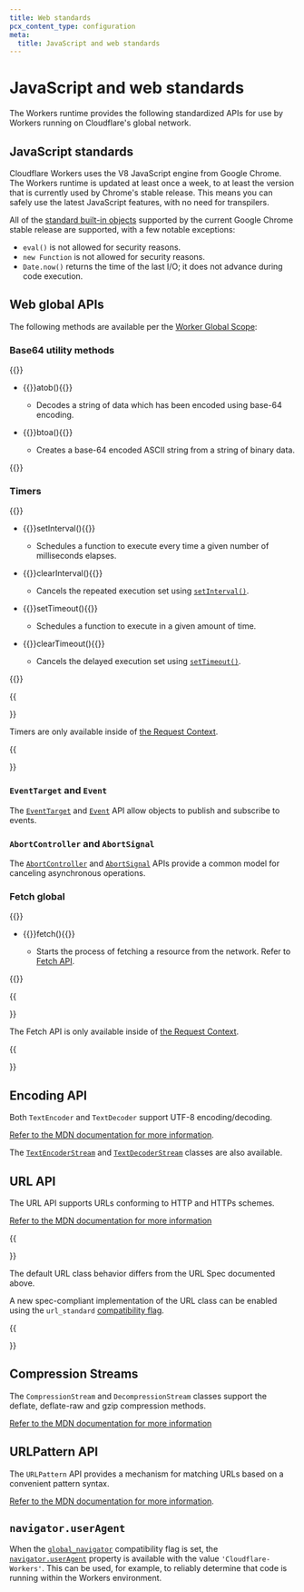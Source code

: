 ```yaml
---
title: Web standards
pcx_content_type: configuration
meta:
  title: JavaScript and web standards
---
```


# JavaScript and web standards

The Workers runtime provides the following standardized APIs for use by Workers running on Cloudflare's global network.

## JavaScript standards

Cloudflare Workers uses the V8 JavaScript engine from Google Chrome. The Workers runtime is updated at least once a week, to at least the version that is currently used by Chrome's stable release. This means you can safely use the latest JavaScript features, with no need for transpilers.

All of the [standard built-in objects](https://developer.mozilla.org/en-US/docs/Web/JavaScript/Reference) supported by the current Google Chrome stable release are supported, with a few notable exceptions:

- `eval()` is not allowed for security reasons.
- `new Function` is not allowed for security reasons.
- `Date.now()` returns the time of the last I/O; it does not advance during code execution.

## Web global APIs

The following methods are available per the [Worker Global Scope](https://developer.mozilla.org/en-US/docs/Web/API/WorkerGlobalScope):

### Base64 utility methods

{{<definitions>}}

- {{<type-link href="https://developer.mozilla.org/en-US/docs/Web/API/atob">}}atob(){{</type-link>}}

  - Decodes a string of data which has been encoded using base-64 encoding.

- {{<type-link href="https://developer.mozilla.org/en-US/docs/Web/API/btoa">}}btoa(){{</type-link>}}

  - Creates a base-64 encoded ASCII string from a string of binary data.

{{</definitions>}}

### Timers

{{<definitions>}}

- {{<type-link href="https://developer.mozilla.org/en-US/docs/Web/API/setInterval">}}setInterval(){{</type-link>}}

  - Schedules a function to execute every time a given number of milliseconds elapses.

- {{<type-link href="https://developer.mozilla.org/en-US/docs/Web/API/clearInterval">}}clearInterval(){{</type-link>}}

  - Cancels the repeated execution set using [`setInterval()`](https://developer.mozilla.org/en-US/docs/Web/API/setInterval).

- {{<type-link href="https://developer.mozilla.org/en-US/docs/Web/API/setTimeout">}}setTimeout(){{</type-link>}}

  - Schedules a function to execute in a given amount of time.

- {{<type-link href="https://developer.mozilla.org/en-US/docs/Web/API/clearTimeout">}}clearTimeout(){{</type-link>}}

  - Cancels the delayed execution set using [`setTimeout()`](https://developer.mozilla.org/en-US/docs/Web/API/setTimeout).

{{</definitions>}}

{{<Aside type="note">}}

Timers are only available inside of [the Request Context](/workers/runtime-apis/request/#the-request-context).

{{</Aside>}}

### `EventTarget` and `Event`

The [`EventTarget`](https://developer.mozilla.org/en-US/docs/Web/API/EventTarget) and [`Event`](https://developer.mozilla.org/en-US/docs/Web/API/Event) API allow objects to publish and subscribe to events.

### `AbortController` and `AbortSignal`

The [`AbortController`](https://developer.mozilla.org/en-US/docs/Web/API/AbortController) and [`AbortSignal`](https://developer.mozilla.org/en-US/docs/Web/API/AbortSignal) APIs provide a common model for canceling asynchronous operations.

### Fetch global

{{<definitions>}}

- {{<type-link href="https://developer.mozilla.org/en-US/docs/Web/API/fetch">}}fetch(){{</type-link>}}

  - Starts the process of fetching a resource from the network. Refer to [Fetch API](/workers/runtime-apis/fetch/).

{{</definitions>}}

{{<Aside type="note">}}

The Fetch API is only available inside of [the Request Context](/workers/runtime-apis/request/#the-request-context).

{{</Aside>}}

## Encoding API

Both `TextEncoder` and `TextDecoder` support UTF-8 encoding/decoding.

[Refer to the MDN documentation for more information](https://developer.mozilla.org/en-US/docs/Web/API/Encoding_API).

The [`TextEncoderStream`](https://developer.mozilla.org/en-US/docs/Web/API/TextEncoderStream) and [`TextDecoderStream`](https://developer.mozilla.org/en-US/docs/Web/API/TextDecoderStream) classes are also available.

## URL API

The URL API supports URLs conforming to HTTP and HTTPs schemes.

[Refer to the MDN documentation for more information](https://developer.mozilla.org/en-US/docs/Web/API/URL)

{{<Aside type="note">}}

The default URL class behavior differs from the URL Spec documented above.

A new spec-compliant implementation of the URL class can be enabled using the `url_standard` [compatibility flag](/workers/platform/compatibility-dates/#compatibility-flags).

{{</Aside>}}


## Compression Streams

The `CompressionStream` and `DecompressionStream` classes support the deflate, deflate-raw and gzip compression methods.

[Refer to the MDN documentation for more information](https://developer.mozilla.org/en-US/docs/Web/API/Compression_Streams_API)

## URLPattern API

The `URLPattern` API provides a mechanism for matching URLs based on a convenient pattern syntax.

[Refer to the MDN documentation for more information](https://developer.mozilla.org/en-US/docs/Web/API/URLPattern).

## `navigator.userAgent`

When the [`global_navigator`](/workers/platform/compatibility-dates/#global-navigator) compatibility flag is set, the [`navigator.userAgent`](https://developer.mozilla.org/en-US/docs/Web/API/Navigator/userAgent) property is available with the value `'Cloudflare-Workers'`. This can be used, for example, to reliably determine that code is running within the Workers environment.
